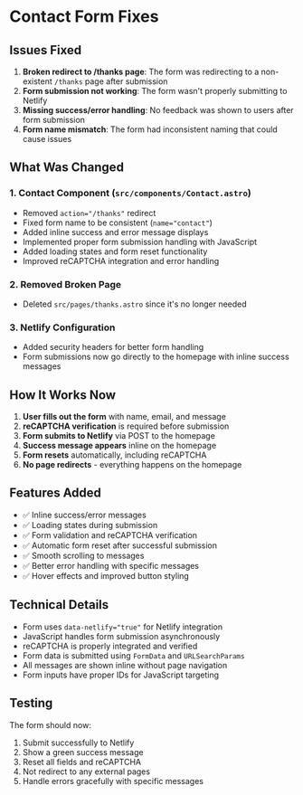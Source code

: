 # Contact Form Fixes

## Issues Fixed

1. **Broken redirect to /thanks page**: The form was redirecting to a non-existent `/thanks` page after submission
2. **Form submission not working**: The form wasn't properly submitting to Netlify
3. **Missing success/error handling**: No feedback was shown to users after form submission
4. **Form name mismatch**: The form had inconsistent naming that could cause issues

## What Was Changed

### 1. Contact Component (`src/components/Contact.astro`)
- Removed `action="/thanks"` redirect
- Fixed form name to be consistent (`name="contact"`)
- Added inline success and error message displays
- Implemented proper form submission handling with JavaScript
- Added loading states and form reset functionality
- Improved reCAPTCHA integration and error handling

### 2. Removed Broken Page
- Deleted `src/pages/thanks.astro` since it's no longer needed

### 3. Netlify Configuration
- Added security headers for better form handling
- Form submissions now go directly to the homepage with inline success messages

## How It Works Now

1. **User fills out the form** with name, email, and message
2. **reCAPTCHA verification** is required before submission
3. **Form submits to Netlify** via POST to the homepage
4. **Success message appears** inline on the homepage
5. **Form resets** automatically, including reCAPTCHA
6. **No page redirects** - everything happens on the homepage

## Features Added

- ✅ Inline success/error messages
- ✅ Loading states during submission
- ✅ Form validation and reCAPTCHA verification
- ✅ Automatic form reset after successful submission
- ✅ Smooth scrolling to messages
- ✅ Better error handling with specific messages
- ✅ Hover effects and improved button styling

## Technical Details

- Form uses `data-netlify="true"` for Netlify integration
- JavaScript handles form submission asynchronously
- reCAPTCHA is properly integrated and verified
- Form data is submitted using `FormData` and `URLSearchParams`
- All messages are shown inline without page navigation
- Form inputs have proper IDs for JavaScript targeting

## Testing

The form should now:
1. Submit successfully to Netlify
2. Show a green success message
3. Reset all fields and reCAPTCHA
4. Not redirect to any external pages
5. Handle errors gracefully with specific messages